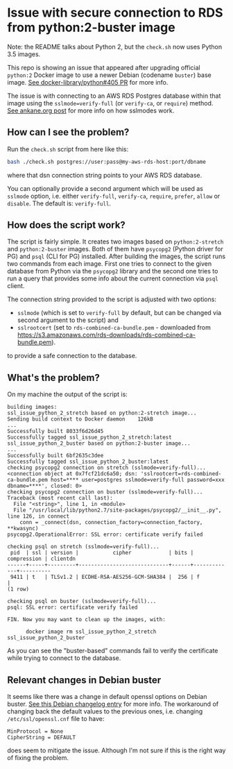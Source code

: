 # Issue with secure connection to RDS from python:2-buster image

Note: the README talks about Python 2,
but the `check.sh` now uses Python 3.5 images.

This repo is showing an issue that appeared
after upgrading official `python:2` Docker image
to use a newer Debian (codename `buster`) base image.
[See docker-library/python#405 PR][DOCKER CHANGE] for more info.

The issue is with connecting to an AWS RDS Postgres database within that image
using the `sslmode=verify-full` (or `verify-ca`, or `require`) method.
[See ankane.org post][ANKANE]  for more info on how sslmodes work.


## How can I see the problem?

Run the `check.sh` script from here like this:
```bash
bash ./check.sh postgres://user:pass@my-aws-rds-host:port/dbname
```

where that dsn connection string points to your AWS RDS database.

You can optionally provide a second argument
which will be used as `sslmode` option, i.e. either
`verify-full`, `verify-ca`, `require`, `prefer`, `allow` or `disable`.
The default is: `verify-full`.

## How does the script work?

The script is fairly simple.
It creates two images based on `python:2-stretch` and `python:2-buster` images.
Both of them have `psycopg2` (Python driver for PG) and `psql` (CLI for PG) installed.
After building the images, the script runs two commands from each image.
First one tries to connect to the given database from Python via the `psycopg2` library
and the second one tries to run a query
that provides some info about the current connection
via `psql` client.

The connection string provided to the script is adjusted with two options:
* `sslmode` (which is set to `verify-full` by default, but can be changed
  via second argument to the script) and
* `sslrootcert` (set to `rds-combined-ca-bundle.pem` -
  downloaded from https://s3.amazonaws.com/rds-downloads/rds-combined-ca-bundle.pem).

to provide a safe connection to the database.

## What's the problem?

On my machine the output of the script is:
```
building images:
ssl_issue_python_2_stretch based on python:2-stretch image...
Sending build context to Docker daemon    126kB
...
Successfully built 8033f6d26d45
Successfully tagged ssl_issue_python_2_stretch:latest
ssl_issue_python_2_buster based on python:2-buster image...
...
Successfully built 6bf2635c3dee
Successfully tagged ssl_issue_python_2_buster:latest
checking psycopg2 connection on stretch (sslmode=verify-full)...
<connection object at 0x7fcf21dc6a50; dsn: 'sslrootcert=rds-combined-ca-bundle.pem host=**** user=postgres sslmode=verify-full password=xxx dbname=****', closed: 0>
checking psycopg2 connection on buster (sslmode=verify-full)...
Traceback (most recent call last):
  File "<string>", line 1, in <module>
  File "/usr/local/lib/python2.7/site-packages/psycopg2/__init__.py", line 126, in connect
    conn = _connect(dsn, connection_factory=connection_factory, **kwasync)
psycopg2.OperationalError: SSL error: certificate verify failed

checking psql on stretch (sslmode=verify-full)...
 pid  | ssl | version |           cipher            | bits | compression | clientdn
------+-----+---------+-----------------------------+------+-------------+----------
 9411 | t   | TLSv1.2 | ECDHE-RSA-AES256-GCM-SHA384 |  256 | f           |
(1 row)

checking psql on buster (sslmode=verify-full)...
psql: SSL error: certificate verify failed

FIN. Now you may want to clean up the images, with:

      docker image rm ssl_issue_python_2_stretch ssl_issue_python_2_buster
```

As you can see the "buster-based" commands fail to verify the certificate
while trying to connect to the database.

## Relevant changes in Debian buster

It seems like there was a change in default openssl options on Debian buster.
[See this Debian changelog entry][DEBIAN CHANGELOG] for more info.
The workaround of changing back the default values to the previous ones,
i.e. changing `/etc/ssl/openssl.cnf` file to have:
```
MinProtocol = None
CipherString = DEFAULT
```
does seem to mitigate the issue.
Although I'm not sure if this is the right way of fixing the problem.

[ANKANE]: https://ankane.org/postgres-sslmode-explained
[DOCKER CHANGE]: https://github.com/docker-library/python/pull/405
[DEBIAN CHANGELOG]: https://www.debian.org/releases/stable/i386/release-notes/ch-information.en.html#openssl-defaults
